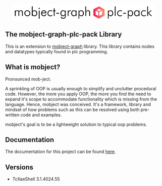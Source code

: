 <p align="center">
  <picture>
    <source media="(prefers-color-scheme: dark)" srcset="./docs/images/logo-dark.svg">
    <source media="(prefers-color-scheme: light)" srcset="./docs/images/logo-light.svg">
    <img alt="Mobject logo" img width="460" src="/docs/images/logo-light.svg">
  </picture>
</p>

## The mobject-graph-plc-pack Library

This is an extension to [mobject-graph](https://graph.mobject.org) library. This library contains nodes and datatypes typically found in plc programming.

## What is mobject?

Pronounced mob-ject.

A sprinkling of OOP is usually enough to simplify and unclutter procedural code. However, the more you apply OOP, the more you find the need to expand it's scope to accommodate functionality which is missing from the language. Hence, mobject was conceived. It's a framework, library and mindset of how problems such as this can be resolved using both pre-written code and examples.

mobject's goal is to be a lightweight solution to typical oop problems.

## Documentation

The documentation for this project can be found [here](http://basic-nodepack.mobject.org/#/).

## Versions

- TcXaeShell 3.1.4024.55
